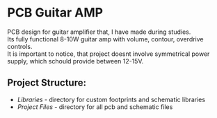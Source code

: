 # PCB Guitar AMP

PCB design for guitar amplifier that, I have made during studies. 
<br>
Its fully functional 8-10W guitar amp with volume, contour, overdrive controls.
<br>
It is important to notice, that project doesnt involve symmetrical power supply, which schould provide between 12-15V.


## Project Structure:
- *Libraries* - directory for custom footprints and schematic libraries
- *Project Files* - directory for all pcb and schematic files
